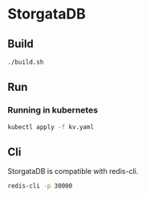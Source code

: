 # StorgataDB

## Build

```sh
./build.sh
```

## Run

### Running in kubernetes

```sh
kubectl apply -f kv.yaml
```

## Cli

StorgataDB is compatible with redis-cli.

```sh
redis-cli -p 30000
```